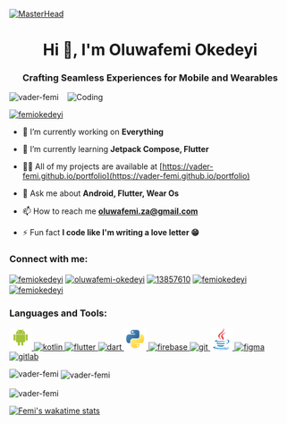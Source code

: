[![MasterHead](https://encrypted-tbn0.gstatic.com/images?q=tbn:ANd9GcQWsSl-S-fRLV7R0MK7AUR7MikPFsDI8HhT3g&usqp=CAU)](https://vader-femi.github.io/portfolio)
<h1 align="center">Hi 👋, I'm Oluwafemi Okedeyi</h1>
<h3 align="center">Crafting Seamless Experiences for Mobile and Wearables</h3>
<img align="right" alt="Coding" width="400" src="https://i.pinimg.com/originals/e4/26/70/e426702edf874b181aced1e2fa5c6cde.gif"> 

<p align="left"> <img src="https://komarev.com/ghpvc/?username=vader-femi&label=Profile%20views&color=0e75b6&style=flat" alt="vader-femi" /> </p>

<p align="left"> <a href="https://twitter.com/femiokedeyi" target="blank"><img src="https://img.shields.io/twitter/follow/femiokedeyi?logo=twitter&style=for-the-badge" alt="femiokedeyi" /></a> </p>

- 🔭 I’m currently working on **Everything**

- 🌱 I’m currently learning **Jetpack Compose, Flutter**

- 👨‍💻 All of my projects are available at [https://vader-femi.github.io/portfolio](https://vader-femi.github.io/portfolio)

- 💬 Ask me about **Android, Flutter, Wear Os**

- 📫 How to reach me **oluwafemi.za@gmail.com**

- ⚡ Fun fact **I code like I'm writing a love letter 😁**

<h3 align="left">Connect with me:</h3>
<p align="left">
<a href="https://twitter.com/femiokedeyi" target="blank"><img align="center" src="https://raw.githubusercontent.com/rahuldkjain/github-profile-readme-generator/master/src/images/icons/Social/twitter.svg" alt="femiokedeyi" height="30" width="40" /></a>
<a href="https://linkedin.com/in/oluwafemi-okedeyi" target="blank"><img align="center" src="https://raw.githubusercontent.com/rahuldkjain/github-profile-readme-generator/master/src/images/icons/Social/linked-in-alt.svg" alt="oluwafemi-okedeyi" height="30" width="40" /></a>
<a href="https://stackoverflow.com/users/13857610" target="blank"><img align="center" src="https://raw.githubusercontent.com/rahuldkjain/github-profile-readme-generator/master/src/images/icons/Social/stack-overflow.svg" alt="13857610" height="30" width="40" /></a>
<a href="https://instagram.com/femiokedeyi" target="blank"><img align="center" src="https://raw.githubusercontent.com/rahuldkjain/github-profile-readme-generator/master/src/images/icons/Social/instagram.svg" alt="femiokedeyi" height="30" width="40" /></a>
<a href="https://www.leetcode.com/femiokedeyi" target="blank"><img align="center" src="https://raw.githubusercontent.com/rahuldkjain/github-profile-readme-generator/master/src/images/icons/Social/leet-code.svg" alt="femiokedeyi" height="30" width="40" /></a>
</p>

<h3 align="left">Languages and Tools:</h3>
<p align="left"> <a href="https://developer.android.com" target="_blank" rel="noreferrer"> <img src="https://raw.githubusercontent.com/devicons/devicon/master/icons/android/android-original-wordmark.svg" alt="android" width="40" height="40"/> </a> <a href="https://kotlinlang.org" target="_blank" rel="noreferrer"> <img src="https://www.vectorlogo.zone/logos/kotlinlang/kotlinlang-icon.svg" alt="kotlin" width="40" height="40"/> </a> <a href="https://flutter.dev" target="_blank" rel="noreferrer"> <img src="https://www.vectorlogo.zone/logos/flutterio/flutterio-icon.svg" alt="flutter" width="40" height="40"/> </a> <a href="https://dart.dev" target="_blank" rel="noreferrer"> <img src="https://www.vectorlogo.zone/logos/dartlang/dartlang-icon.svg" alt="dart" width="40" height="40"/> </a> <a href="https://www.python.org" target="_blank" rel="noreferrer"> <img src="https://raw.githubusercontent.com/devicons/devicon/master/icons/python/python-original.svg" alt="python" width="40" height="40"/> </a> <a href="https://firebase.google.com/" target="_blank" rel="noreferrer"> <img src="https://www.vectorlogo.zone/logos/firebase/firebase-icon.svg" alt="firebase" width="40" height="40"/> </a>  <a href="https://git-scm.com/" target="_blank" rel="noreferrer"> <img src="https://www.vectorlogo.zone/logos/git-scm/git-scm-icon.svg" alt="git" width="40" height="40"/> </a> <a href="https://www.java.com" target="_blank" rel="noreferrer"> <img src="https://raw.githubusercontent.com/devicons/devicon/master/icons/java/java-original.svg" alt="java" width="40" height="40"/> </a> <a href="https://www.figma.com/" target="_blank" rel="noreferrer"> <img src="https://www.vectorlogo.zone/logos/figma/figma-icon.svg" alt="figma" width="40" height="40"/> </a> <a href="https://gitlab.com" target="_blank" rel="noreferrer"> <img src="https://www.vectorlogo.zone/logos/gitlab/gitlab-icon.svg" alt="gitlab" width="40" height="40" /> </a> </p>

<p><img align="left" src="https://github-readme-stats.vercel.app/api/top-langs?username=vader-femi&show_icons=true&locale=en&layout=compact" alt="vader-femi" /></p>

<p>&nbsp;<img align="center" src="https://github-readme-stats.vercel.app/api?username=vader-femi&show_icons=true&locale=en" alt="vader-femi" /></p>

<p><img align="center" src="https://github-readme-streak-stats.herokuapp.com/?user=vader-femi&" alt="vader-femi" /></p>

[![Femi's wakatime stats](https://github-readme-stats-wkc5.vercel.app/api/wakatime?username=Vader_Femi&layout=compact)](https://wakatime.com/@Vader_Femi)
